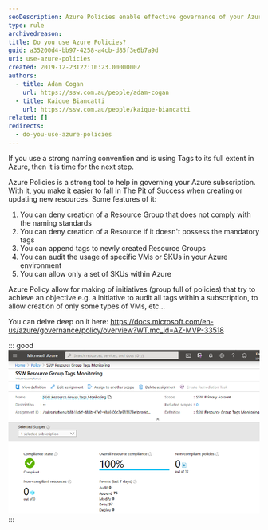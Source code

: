 ```yaml
---
seoDescription: Azure Policies enable effective governance of your Azure subscription by enforcing naming conventions, tagging requirements, and restricting resource creation.
type: rule
archivedreason:
title: Do you use Azure Policies?
guid: a35200d4-bb97-4258-a4cb-d85f3e6b7a9d
uri: use-azure-policies
created: 2019-12-23T22:10:23.0000000Z
authors:
  - title: Adam Cogan
    url: https://ssw.com.au/people/adam-cogan
  - title: Kaique Biancatti
    url: https://ssw.com.au/people/kaique-biancatti
related: []
redirects:
  - do-you-use-azure-policies
---
```


If you use a strong naming convention and is using Tags to its full extent in Azure, then it is time for the next step.

Azure Policies is a strong tool to help in governing your Azure subscription. With it, you make it easier to fall in The Pit of Success when creating or updating new resources. Some features of it:

<!--endintro-->

1. You can deny creation of a Resource Group that does not comply with the naming standards
2. You can deny creation of a Resource if it doesn't possess the mandatory tags
3. You can append tags to newly created Resource Groups
4. You can audit the usage of specific VMs or SKUs in your Azure environment
5. You can allow only a set of SKUs within Azure

Azure Policy allow for making of initiatives (group full of policies) that try to achieve an objective e.g. a initiative to audit all tags within a subscription, to allow creation of only some types of VMs, etc...

You can delve deep on it here: https://docs.microsoft.com/en-us/azure/governance/policy/overview?WT.mc_id=AZ-MVP-33518

::: good  
![Figure: Good Example - A fully compliant initiative in Azure Policy"](compliant-initiative-azure-policy.png)  
:::
